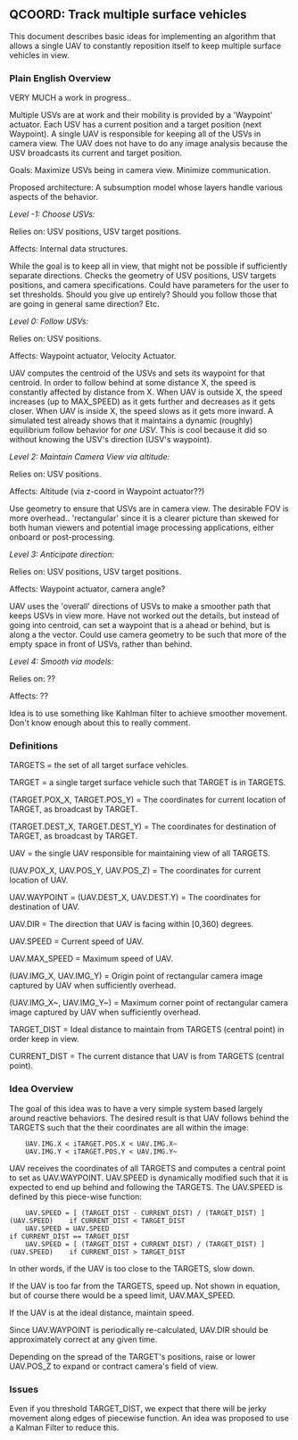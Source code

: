 ## QCOORD: Track multiple surface vehicles

This document describes basic ideas for implementing an algorithm that allows a single UAV to constantly reposition itself to keep multiple surface vehicles in view.


### Plain English Overview

VERY MUCH a work in progress.. 

Multiple USVs are at work and their mobility is provided by a 'Waypoint' actuator. 
Each USV has a current position and a target position (next Waypoint).
A single UAV is responsible for keeping all of the USVs in camera view.
The UAV does not have to do any image analysis because the USV broadcasts its current and target position.



Goals: Maximize USVs being in camera view. Minimize communication.

Proposed architecture: A subsumption model whose layers handle various aspects of the behavior. 

*Level -1: Choose USVs:*

Relies on: USV positions, USV target positions. 

Affects: Internal data structures.

While the goal is to keep all in view, that might not be possible if sufficiently separate directions. 
Checks the geometry of USV positions, USV targets positions, and camera specifications. 
Could have parameters for the user to set thresholds. Should you give up entirely? Should you follow those that are going in general same direction? Etc. 


*Level 0: Follow USVs:*

Relies on: USV positions.

Affects: Waypoint actuator, Velocity Actuator.

UAV computes the centroid of the USVs and sets its waypoint for that centroid.
In order to follow behind at some distance X, the speed is constantly affected by distance from X. 
When UAV is outside X, the speed increases (up to MAX_SPEED) as it gets further and decreases as it gets closer. 
When UAV is inside X, the speed slows as it gets more inward. 
A simulated test already shows that it maintains a dynamic (roughly) equilibrium follow behavior for _one USV_. 
This is cool because it did so without knowing the USV's direction (USV's waypoint).


*Level 2: Maintain Camera View via altitude:*

Relies on: USV positions.

Affects: Altitude (via z-coord in Waypoint actuator??)

Use geometry to ensure that USVs are in camera view. The desirable FOV is more overhead.. 'rectangular' since it is a clearer picture than skewed for both human viewers and potential image processing applications, either onboard or post-processing. 

 
*Level 3: Anticipate direction:*

Relies on: USV positions, USV target positions.

Affects: Waypoint actuator, camera angle?

UAV uses the 'overall' directions of USVs to make a smoother path that keeps USVs in view more. 
Have not worked out the details, but instead of going into centroid, can set a waypoint that is a ahead or behind, but is along a the vector. 
Could use camera geometry to be such that more of the empty space in front of USVs, rather than behind. 


*Level 4: Smooth via models:*

Relies on: ??

Affects: ??

Idea is to use something like Kahlman filter to achieve smoother movement. Don't know enough about this to really comment. 








### Definitions

TARGETS = the set of all target surface vehicles.

TARGET = a single target surface vehicle such that TARGET is in TARGETS.

(TARGET.POX_X, TARGET.POS_Y) = The coordinates for current location of TARGET, as broadcast by TARGET.

(TARGET.DEST_X, TARGET.DEST_Y) = The coordinates for destination of TARGET, as broadcast by TARGET.

UAV = the single UAV responsible for maintaining view of all TARGETS.

(UAV.POX_X, UAV.POS_Y, UAV.POS_Z) = The coordinates for current location of UAV.

UAV.WAYPOINT = (UAV.DEST_X, UAV.DEST.Y) = The coordinates for destination of UAV.

UAV.DIR = The direction that UAV is facing within [0,360) degrees.

UAV.SPEED = Current speed of UAV.

UAV.MAX_SPEED = Maximum speed of UAV.

(UAV.IMG_X, UAV.IMG_Y) = Origin point of rectangular camera image captured by UAV when sufficiently overhead.

(UAV.IMG_X~, UAV.IMG_Y~) = Maximum corner point of rectangular camera image captured by UAV when sufficiently overhead.

TARGET_DIST = Ideal distance to maintain from TARGETS (central point) in order keep in view.

CURRENT_DIST = The current distance that UAV is from TARGETS (central point).

### Idea Overview

The goal of this idea was to have a very simple system based largely around reactive behaviors. 
The desired result is that UAV follows behind the TARGETS such that the their coordinates are all within the image:

		UAV.IMG.X < iTARGET.POS.X < UAV.IMG.X~ 
		UAV.IMG.Y < iTARGET.POS.Y < UAV.IMG.Y~ 

UAV receives the coordinates of all TARGETS and computes a central point to set as UAV.WAYPOINT.
UAV.SPEED is dynamically modified such that it is expected to end up behind and following the TARGETS.
The UAV.SPEED is defined by this piece-wise function:

		UAV.SPEED = [ (TARGET_DIST - CURRENT_DIST) / (TARGET_DIST) ] (UAV.SPEED)    if CURRENT_DIST < TARGET_DIST
		UAV.SPEED = UAV.SPEED                                                       if CURRENT_DIST == TARGET_DIST
		UAV.SPEED = [ (TARGET_DIST + CURRENT_DIST) / (TARGET_DIST) ] (UAV.SPEED)    if CURRENT_DIST > TARGET_DIST

In other words, if the UAV is too close to the TARGETS, slow down.

If the UAV is too far from the TARGETS, speed up. Not shown in equation, but of course there would be a speed limit, UAV.MAX_SPEED.

If the UAV is at the ideal distance, maintain speed. 

Since UAV.WAYPOINT is periodically re-calculated, UAV.DIR should be approximately correct at any given time. 

Depending on the spread of the TARGET's positions, raise or lower UAV.POS_Z to expand or contract camera's field of view. 

### Issues

Even if you threshold TARGET_DIST, we expect that there will be jerky movement along edges of piecewise function. 
An idea was proposed to use a Kalman Filter to reduce this.
